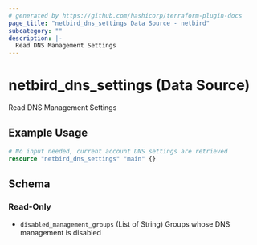 ```yaml
---
# generated by https://github.com/hashicorp/terraform-plugin-docs
page_title: "netbird_dns_settings Data Source - netbird"
subcategory: ""
description: |-
  Read DNS Management Settings
---
```


# netbird_dns_settings (Data Source)

Read DNS Management Settings

## Example Usage

```terraform
# No input needed, current account DNS settings are retrieved
resource "netbird_dns_settings" "main" {}
```

<!-- schema generated by tfplugindocs -->
## Schema

### Read-Only

- `disabled_management_groups` (List of String) Groups whose DNS management is disabled
